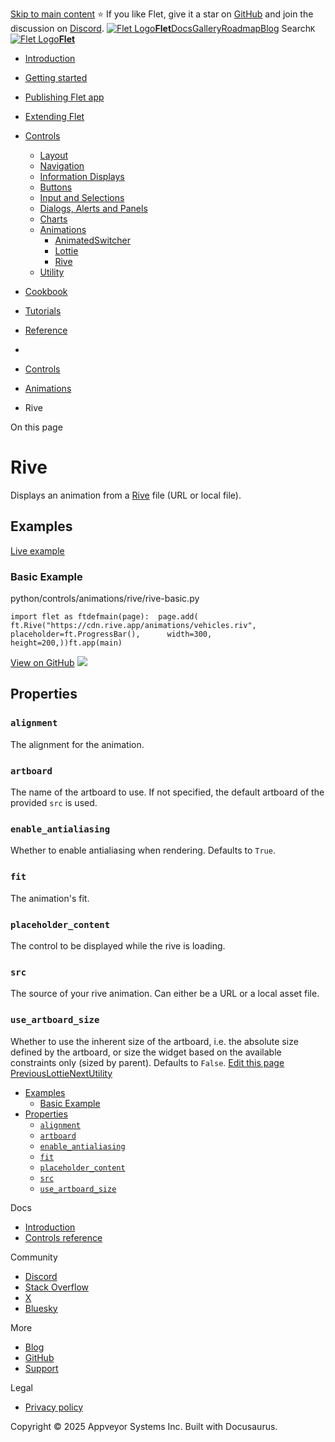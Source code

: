[Skip to main content](https://flet.dev/docs/controls/rive/#__docusaurus_skipToContent_fallback)
⭐️ If you like Flet, give it a star on [GitHub](https://github.com/flet-dev/flet) and join the discussion on [Discord](https://discord.gg/dzWXP8SHG8).
[![Flet Logo](https://flet.dev/img/logo.svg)**Flet**](https://flet.dev/)[Docs](https://flet.dev/docs/)[Gallery](https://flet.dev/gallery)[Roadmap](https://flet.dev/roadmap)[Blog](https://flet.dev/blog)
[](https://github.com/flet-dev/flet)
Search`K`
[![Flet Logo](https://flet.dev/img/logo.svg)**Flet**](https://flet.dev/)
  * [Introduction](https://flet.dev/docs/)
  * [Getting started](https://flet.dev/docs/getting-started/)
  * [Publishing Flet app](https://flet.dev/docs/publish)
  * [Extending Flet](https://flet.dev/docs/controls/rive/)
  * [Controls](https://flet.dev/docs/controls)
    * [Layout](https://flet.dev/docs/controls/layout)
    * [Navigation](https://flet.dev/docs/controls/app-structure-navigation)
    * [Information Displays](https://flet.dev/docs/controls/information-displays)
    * [Buttons](https://flet.dev/docs/controls/buttons)
    * [Input and Selections](https://flet.dev/docs/controls/input-and-selections)
    * [Dialogs, Alerts and Panels](https://flet.dev/docs/controls/dialogs-alerts-panels)
    * [Charts](https://flet.dev/docs/controls/charts)
    * [Animations](https://flet.dev/docs/controls/animations)
      * [AnimatedSwitcher](https://flet.dev/docs/controls/animatedswitcher)
      * [Lottie](https://flet.dev/docs/controls/lottie)
      * [Rive](https://flet.dev/docs/controls/rive)
    * [Utility](https://flet.dev/docs/controls/utility)
  * [Cookbook](https://flet.dev/docs/controls/rive/)
  * [Tutorials](https://flet.dev/docs/tutorials)
  * [Reference](https://flet.dev/docs/reference)


  * [](https://flet.dev/)
  * [Controls](https://flet.dev/docs/controls)
  * [Animations](https://flet.dev/docs/controls/animations)
  * Rive


On this page
# Rive
Displays an animation from a [Rive](https://rive.app/) file (URL or local file).
## Examples[​](https://flet.dev/docs/controls/rive/#examples "Direct link to Examples")
[Live example](https://flet-controls-gallery.fly.dev/utility/rive)
### Basic Example[​](https://flet.dev/docs/controls/rive/#basic-example "Direct link to Basic Example")
python/controls/animations/rive/rive-basic.py
```
import flet as ftdefmain(page):  page.add(    ft.Rive("https://cdn.rive.app/animations/vehicles.riv",      placeholder=ft.ProgressBar(),      width=300,      height=200,))ft.app(main)
```

[View on GitHub](https://github.com/flet-dev/examples/blob/main/python/controls/animations/rive/rive-basic.py)
![](https://flet.dev/img/docs/controls/rive/basic-rive.gif)
## Properties[​](https://flet.dev/docs/controls/rive/#properties "Direct link to Properties")
### `alignment`[​](https://flet.dev/docs/controls/rive/#alignment "Direct link to alignment")
The alignment for the animation.
### `artboard`[​](https://flet.dev/docs/controls/rive/#artboard "Direct link to artboard")
The name of the artboard to use. If not specified, the default artboard of the provided `src` is used.
### `enable_antialiasing`[​](https://flet.dev/docs/controls/rive/#enable_antialiasing "Direct link to enable_antialiasing")
Whether to enable antialiasing when rendering.
Defaults to `True`.
### `fit`[​](https://flet.dev/docs/controls/rive/#fit "Direct link to fit")
The animation's fit.
### `placeholder_content`[​](https://flet.dev/docs/controls/rive/#placeholder_content "Direct link to placeholder_content")
The control to be displayed while the rive is loading.
### `src`[​](https://flet.dev/docs/controls/rive/#src "Direct link to src")
The source of your rive animation. Can either be a URL or a local asset file.
### `use_artboard_size`[​](https://flet.dev/docs/controls/rive/#use_artboard_size "Direct link to use_artboard_size")
Whether to use the inherent size of the artboard, i.e. the absolute size defined by the artboard, or size the widget based on the available constraints only (sized by parent). Defaults to `False`.
[Edit this page](https://github.com/flet-dev/website/edit/main/docs/controls/rive.md)
[PreviousLottie](https://flet.dev/docs/controls/lottie)[NextUtility](https://flet.dev/docs/controls/utility)
  * [Examples](https://flet.dev/docs/controls/rive/#examples)
    * [Basic Example](https://flet.dev/docs/controls/rive/#basic-example)
  * [Properties](https://flet.dev/docs/controls/rive/#properties)
    * [`alignment`](https://flet.dev/docs/controls/rive/#alignment)
    * [`artboard`](https://flet.dev/docs/controls/rive/#artboard)
    * [`enable_antialiasing`](https://flet.dev/docs/controls/rive/#enable_antialiasing)
    * [`fit`](https://flet.dev/docs/controls/rive/#fit)
    * [`placeholder_content`](https://flet.dev/docs/controls/rive/#placeholder_content)
    * [`src`](https://flet.dev/docs/controls/rive/#src)
    * [`use_artboard_size`](https://flet.dev/docs/controls/rive/#use_artboard_size)


Docs
  * [Introduction](https://flet.dev/docs)
  * [Controls reference](https://flet.dev/docs/controls)


Community
  * [Discord](https://discord.gg/dzWXP8SHG8)
  * [Stack Overflow](https://stackoverflow.com/questions/tagged/flet)
  * [X](https://x.com/fletdev)
  * [Bluesky](https://bsky.app/profile/fletdev.bsky.social)


More
  * [Blog](https://flet.dev/blog)
  * [GitHub](https://github.com/flet-dev/flet)
  * [Support](https://flet.dev/support)


Legal
  * [Privacy policy](https://flet.dev/privacy-policy)


Copyright © 2025 Appveyor Systems Inc. Built with Docusaurus.
